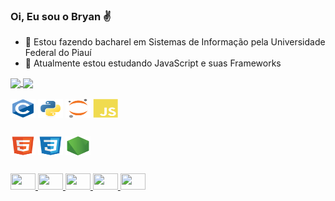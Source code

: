 ### Oi, Eu sou o Bryan ✌️

- 🏫 Estou fazendo bacharel em Sistemas de Informação pela Universidade Federal do Piauí 
- 📖 Atualmente estou estudando JavaScript e suas Frameworks

<a href="https://github.com/BryanVictorr/github-readme-stats">
  <img height=180 align="center" src="https://github-readme-stats-bryanvictorr.vercel.app/api?username=BryanVictorr&theme=transparent&locale=pt-br" />
</a>
<a href="https://github.com/BryanVictorr/convoychat">
  <img height=180 align="center" src="https://github-readme-stats-bryanvictorr.vercel.app/api/top-langs?username=BryanVictorr&layout=compact&langs_count=8&card_width=320&theme=transparent&size_weight=0.5&count_weight=0.5&locale=pt-br&hide=kvlang,html" />
</a>

<div style="display: inline_block"><br>
  <img align="center" alt="C" height="30" width="40" src="https://raw.githubusercontent.com/devicons/devicon/master/icons/c/c-original.svg">
  <img align="center" alt="Python" height="30" width="40" src="https://raw.githubusercontent.com/devicons/devicon/master/icons/python/python-original.svg">
  <img align="center" alt="Jupyter" height="30" width="40" src="https://raw.githubusercontent.com/devicons/devicon/master/icons/jupyter/jupyter-original.svg">
  <img align="center" alt="Js" height="30" width="40" src="https://raw.githubusercontent.com/devicons/devicon/master/icons/javascript/javascript-plain.svg">
</div>

##

<div style="display: inline_block">
  <img align="center" alt="HTML5" height="30" width="40" src="https://raw.githubusercontent.com/devicons/devicon/master/icons/html5/html5-original.svg">
  <img align="center" alt="CSS3" height="30" width="40" src="https://raw.githubusercontent.com/devicons/devicon/master/icons/css3/css3-original.svg">
  <img align="center" alt="Csharp" height="30" width="40" src="https://raw.githubusercontent.com/devicons/devicon/master/icons/nodejs/nodejs-original.svg">
</div>

##

<div style="display: inline_block; list-style: none" >
  <a href="https://instagram.com/_bryannvictorr_" target="_blank">
    <img height="26" width="40" src="https://cdn.simpleicons.org/instagram/#E4405F"/>
  </a>
  <a href="https://drive.google.com/drive/folders/1qiHtYPMsbU5WvlMb6M_eWuJPKfIyE4QT?usp=sharing" target="_blank">
    <img height="26" width="40" src="https://cdn.simpleicons.org/googledrive/#4285F4"/>
  </a>
  <a href="https://discord.gg/8bwyFRKc" target="_blank">
    <img height="26" width="40" src="https://cdn.simpleicons.org/discord/#5865F2"/>
  </a>
  <a href="mailto:www.briannvictorr@gmail.com">
    <img height="26" width="40" src="https://cdn.simpleicons.org/gmail/#EA4335"/>
  </a>
  <a href="https://www.linkedin.com/in/bryan-victor-647256245" target="_blank">
    <img height="26" width="40" src="https://cdn.simpleicons.org/linkedin/#0A66C2"/>
  </a>
</div>
